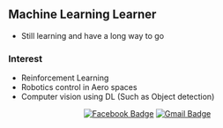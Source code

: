 ## Machine Learning Learner
- Still learning and have a long way to go

### Interest
- Reinforcement Learning
- Robotics control in Aero spaces
- Computer vision using DL (Such as Object detection)

<div align=center>

  [![Facebook Badge](https://img.shields.io/badge/-Facebook-1877f2?style=flat-square&logo=facebook&logoColor=white&link=https://www.facebook.com/kunwoopark97)](https://www.facebook.com/kunwoopark97)
  [![Gmail Badge](https://img.shields.io/badge/-Gmail-d14836?style=flat-square&logo=Gmail&logoColor=white&link=mailto:kunwoopark@khu.ac.kr)](mailto:kunwoopark@khu.ac.kr)
  
</div>
  

